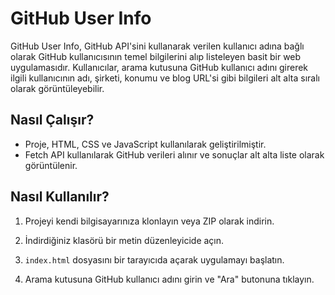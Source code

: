 # GitHub User Info

GitHub User Info, GitHub API'sini kullanarak verilen kullanıcı adına bağlı olarak GitHub kullanıcısının temel bilgilerini alıp listeleyen basit bir web uygulamasıdır. Kullanıcılar, arama kutusuna GitHub kullanıcı adını girerek ilgili kullanıcının adı, şirketi, konumu ve blog URL'si gibi bilgileri alt alta sıralı olarak görüntüleyebilir.

## Nasıl Çalışır?

- Proje, HTML, CSS ve JavaScript kullanılarak geliştirilmiştir.
- Fetch API kullanılarak GitHub verileri alınır ve sonuçlar alt alta liste olarak görüntülenir.

## Nasıl Kullanılır?

1. Projeyi kendi bilgisayarınıza klonlayın veya ZIP olarak indirin.

2. İndirdiğiniz klasörü bir metin düzenleyicide açın.

3. `index.html` dosyasını bir tarayıcıda açarak uygulamayı başlatın.

4. Arama kutusuna GitHub kullanıcı adını girin ve "Ara" butonuna tıklayın.
